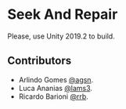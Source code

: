 # Seek And Repair

Please, use Unity 2019.2 to build.

## Contributors
- Arlindo Gomes [@agsn](mailto:agsn@cin.ufpe.br).
- Luca Ananias [@lams3](mailto:lams3@cin.ufpe.br).
- Ricardo Barioni [@rrb](mailto:rrb@cin.ufpe.br).